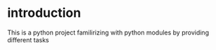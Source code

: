 # introduction
This is a python project familirizing with python modules by providing different tasks
